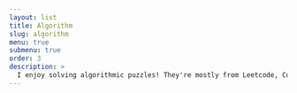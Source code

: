 ```yaml
---
layout: list
title: Algorithm
slug: algorithm
menu: true
submenu: true
order: 3
description: >
  I enjoy solving algorithmic puzzles! They're mostly from Leetcode, Codeforce, and some other websites.
---
```

